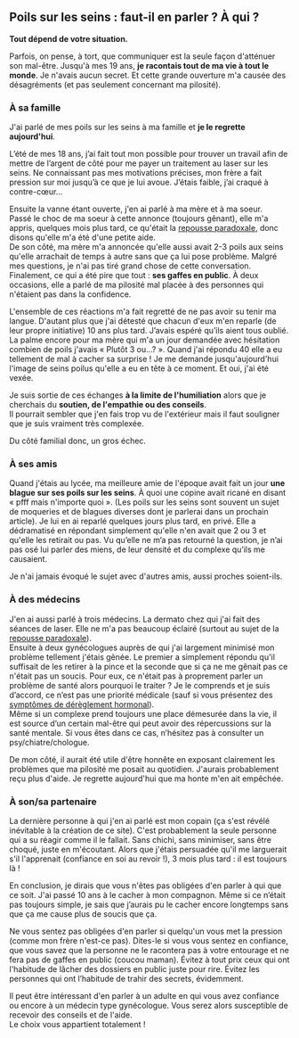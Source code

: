 ## Poils sur les seins : faut-il en parler ? À qui ?

**Tout dépend de votre situation.**

Parfois, on pense, à tort, que communiquer est la seule façon d'atténuer son mal-être. Jusqu'à mes 19 ans, **je racontais tout de ma vie à tout le monde**. Je n'avais aucun secret. Et cette grande ouverture m'a causée des désagréments (et pas seulement concernant ma pilosité).

### À sa famille

J'ai parlé de mes poils sur les seins à ma famille et **je le regrette aujourd'hui**.

L’été de mes 18 ans, j’ai fait tout mon possible pour trouver un travail afin de mettre de l’argent de côté pour me payer un traitement au laser sur les seins. Ne connaissant pas mes motivations précises, mon frère a fait pression sur moi jusqu’à ce que je lui avoue. J’étais faible, j’ai craqué à contre-cœur…

Ensuite la vanne étant ouverte, j'en ai parlé à ma mère et à ma soeur.  
Passé le choc de ma soeur à cette annonce (toujours gênant), elle m'a appris, quelques mois plus tard, ce qu'était la [repousse paradoxale](https://www.poilssurlesseins.fr/articles/2022-10-07.html), donc disons qu'elle m'a été d'une petite aide.  
De son côté, ma mère m'a annoncée qu'elle aussi avait 2-3 poils aux seins qu'elle arrachait de temps à autre sans que ça lui pose problème. Malgré mes questions, je n'ai pas tiré grand chose de cette conversation.  
Finalement, ce qui a été pire que tout : **ses gaffes en public**. À deux occasions, elle a parlé de ma pilosité mal placée à des personnes qui n'étaient pas dans la confidence.

L'ensemble de ces réactions m'a fait regretté de ne pas avoir su tenir ma langue. D'autant plus que j'ai détesté que chacun d'eux m'en reparle (de leur propre initiative) 10 ans plus tard. J’avais espéré qu’ils aient tous oublié.  
La palme encore pour ma mère qui m'a un jour demandée avec hésitation combien de poils j'avais « Plutôt 3 ou...? ». Quand j'ai répondu 40 elle a eu tellement de mal à cacher sa surprise ! Je me demande jusqu'aujourd'hui l'image de seins poilus qu'elle a eu en tête à ce moment. Et oui, j'ai été vexée.

Je suis sortie de ces échanges **à la limite de l'humiliation** alors que je cherchais du **soutien, de l'empathie ou des conseils**.  
Il pourrait sembler que j'en fais trop vu de l'extérieur mais il faut souligner que je suis vraiment très complexée.

Du côté familial donc, un gros échec.

### À ses amis

Quand j'étais au lycée, ma meilleure amie de l'époque avait fait un jour **une blague sur ses poils sur les seins**. À quoi une copine avait ricané en disant « pfff mais n'importe quoi ». (Les poils sur les seins sont souvent un sujet de moqueries et de blagues diverses dont je parlerai dans un prochain article). Je lui en ai reparlé quelques jours plus tard, en privé. Elle a dédramatisé en répondant simplement qu'elle n'en avait que 2 ou 3 et qu'elle les retirait ou pas. Vu qu’elle ne m’a pas retourné la question, je n’ai pas osé lui parler des miens, de leur densité et du complexe qu’ils me causaient.

Je n'ai jamais évoqué le sujet avec d'autres amis, aussi proches soient-ils.

### À des médecins

J'en ai aussi parlé à trois médecins. La dermato chez qui j'ai fait des séances de laser. Elle ne m'a pas beaucoup éclairé (surtout au sujet de la [repousse paradoxale](https://www.poilssurlesseins.fr/articles/2022-10-26.html)).  
Ensuite à deux gynécologues auprès de qui j'ai largement minimisé mon problème tellement j'étais gênée. Le premier a simplement répondu qu'il suffisait de les retirer à la pince et la seconde que si ça ne me gênait pas ce n'était pas un soucis. Pour eux, ce n'était pas à proprement parler un problème de santé alors pourquoi le traiter ? Je le comprends et je suis d’accord, ce n’est pas une priorité médicale (sauf si vous présentez des [symptômes de dérèglement hormonal](https://www.poilssurlesseins.fr/articles/2022-09-23.html)).  
Même si un complexe prend toujours une place démesurée dans la vie, il est source d’un certain mal-être qui peut avoir des répercussions sur la santé mentale. Si vous êtes dans ce cas, n’hésitez pas à consulter un psy/chiatre/chologue.

De mon côté, il aurait été utile d'être honnête en exposant clairement les problèmes que ma pilosité me posait au quotidien. J'aurais probablement reçu plus d'aide. Je regrette aujourd'hui que ma honte m'en ait empêchée.

### À son/sa partenaire

La dernière personne à qui j'en ai parlé est mon copain (ça s'est révélé inévitable à la création de ce site). C'est probablement la seule personne qui a su réagir comme il le fallait. Sans chichi, sans minimiser, sans être choqué, juste en m'écoutant. Alors que j'étais persuadée qu'il me larguerait s'il l'apprenait (confiance en soi au revoir !), 3 mois plus tard : il est toujours là !  

En conclusion, je dirais que vous n'êtes pas obligées d'en parler à qui que ce soit. J'ai passé 10 ans à le cacher à mon compagnon. Même si ce n’était pas toujours simple, je sais que j’aurais pu le cacher encore longtemps sans que ça me cause plus de soucis que ça.

Ne vous sentez pas obligées d'en parler si quelqu'un vous met la pression (comme mon frère n'est-ce pas). Dites-le si vous vous sentez en confiance, que vous savez que la personne ne le racontera pas à votre entourage et ne fera pas de gaffes en public (coucou maman). Évitez à tout prix ceux qui ont l'habitude de lâcher des dossiers en public juste pour rire. Évitez les personnes qui ont l’habitude de trahir des secrets, évidemment.

Il peut être intéressant d'en parler à un adulte en qui vous avez confiance ou encore à un médecin type gynécologue. Vous serez alors susceptible de recevoir des conseils et de l'aide.  
Le choix vous appartient totalement !